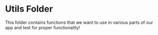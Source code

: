 # Utils Folder

This folder contains functions that we want to use in various parts of our app and test for proper functionality!
